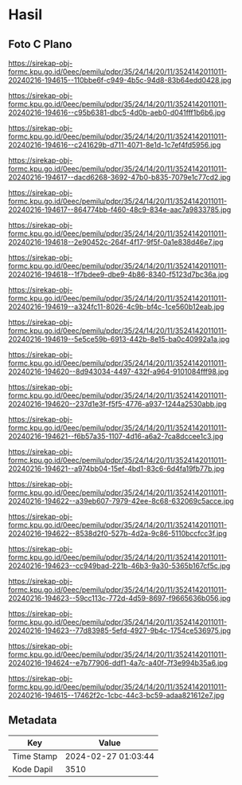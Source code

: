 # Hasil

## Foto C Plano

https://sirekap-obj-formc.kpu.go.id/0eec/pemilu/pdpr/35/24/14/20/11/3524142011011-20240216-194615--110bbe6f-c949-4b5c-94d8-83b64edd0428.jpg

https://sirekap-obj-formc.kpu.go.id/0eec/pemilu/pdpr/35/24/14/20/11/3524142011011-20240216-194616--c95b6381-dbc5-4d0b-aeb0-d041fff1b6b6.jpg

https://sirekap-obj-formc.kpu.go.id/0eec/pemilu/pdpr/35/24/14/20/11/3524142011011-20240216-194616--c241629b-d711-4071-8e1d-1c7ef4fd5956.jpg

https://sirekap-obj-formc.kpu.go.id/0eec/pemilu/pdpr/35/24/14/20/11/3524142011011-20240216-194617--dacd6268-3692-47b0-b835-7079e1c77cd2.jpg

https://sirekap-obj-formc.kpu.go.id/0eec/pemilu/pdpr/35/24/14/20/11/3524142011011-20240216-194617--864774bb-f460-48c9-834e-aac7a9833785.jpg

https://sirekap-obj-formc.kpu.go.id/0eec/pemilu/pdpr/35/24/14/20/11/3524142011011-20240216-194618--2e90452c-264f-4f17-9f5f-0a1e838d46e7.jpg

https://sirekap-obj-formc.kpu.go.id/0eec/pemilu/pdpr/35/24/14/20/11/3524142011011-20240216-194618--1f7bdee9-dbe9-4b86-8340-f5123d7bc36a.jpg

https://sirekap-obj-formc.kpu.go.id/0eec/pemilu/pdpr/35/24/14/20/11/3524142011011-20240216-194619--a324fc11-8026-4c9b-bf4c-1ce560b12eab.jpg

https://sirekap-obj-formc.kpu.go.id/0eec/pemilu/pdpr/35/24/14/20/11/3524142011011-20240216-194619--5e5ce59b-6913-442b-8e15-ba0c40992a1a.jpg

https://sirekap-obj-formc.kpu.go.id/0eec/pemilu/pdpr/35/24/14/20/11/3524142011011-20240216-194620--8d943034-4497-432f-a964-9101084fff98.jpg

https://sirekap-obj-formc.kpu.go.id/0eec/pemilu/pdpr/35/24/14/20/11/3524142011011-20240216-194620--237d1e3f-f5f5-4776-a937-1244a2530abb.jpg

https://sirekap-obj-formc.kpu.go.id/0eec/pemilu/pdpr/35/24/14/20/11/3524142011011-20240216-194621--f6b57a35-1107-4d16-a6a2-7ca8dccee1c3.jpg

https://sirekap-obj-formc.kpu.go.id/0eec/pemilu/pdpr/35/24/14/20/11/3524142011011-20240216-194621--a974bb04-15ef-4bd1-83c6-6d4fa19fb77b.jpg

https://sirekap-obj-formc.kpu.go.id/0eec/pemilu/pdpr/35/24/14/20/11/3524142011011-20240216-194622--a39eb607-7979-42ee-8c68-632069c5acce.jpg

https://sirekap-obj-formc.kpu.go.id/0eec/pemilu/pdpr/35/24/14/20/11/3524142011011-20240216-194622--8538d2f0-527b-4d2a-9c86-5110bccfcc3f.jpg

https://sirekap-obj-formc.kpu.go.id/0eec/pemilu/pdpr/35/24/14/20/11/3524142011011-20240216-194623--cc949bad-221b-46b3-9a30-5365b167cf5c.jpg

https://sirekap-obj-formc.kpu.go.id/0eec/pemilu/pdpr/35/24/14/20/11/3524142011011-20240216-194623--59cc113c-772d-4d59-8697-f9665636b056.jpg

https://sirekap-obj-formc.kpu.go.id/0eec/pemilu/pdpr/35/24/14/20/11/3524142011011-20240216-194623--77d83985-5efd-4927-9b4c-1754ce536975.jpg

https://sirekap-obj-formc.kpu.go.id/0eec/pemilu/pdpr/35/24/14/20/11/3524142011011-20240216-194624--e7b77906-ddf1-4a7c-a40f-7f3e994b35a6.jpg

https://sirekap-obj-formc.kpu.go.id/0eec/pemilu/pdpr/35/24/14/20/11/3524142011011-20240216-194615--17462f2c-1cbc-44c3-bc59-adaa821612e7.jpg


## Metadata

| Key        | Value               |
| ---------- | ------------------- |
| Time Stamp | 2024-02-27 01:03:44 |
| Kode Dapil | 3510                |



